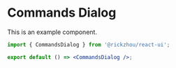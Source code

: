 # Commands Dialog

This is an example component.

```jsx
import { CommandsDialog } from '@rickzhou/react-ui';

export default () => <CommandsDialog />;
```
